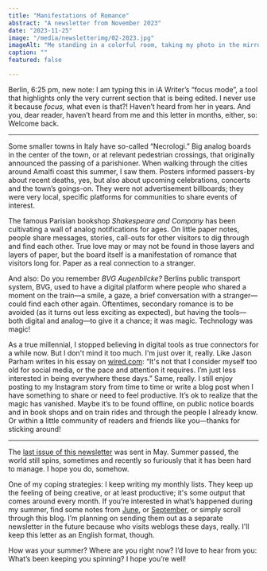 ```yaml
---
title: "Manifestations of Romance"
abstract: "A newsletter from November 2023"
date: "2023-11-25"
image: "/media/newsletterimg/02-2023.jpg"
imageAlt: "Me standing in a colorful room, taking my photo in the mirror, camera in front of my face"
caption: ""
featured: false

---
```


Berlin, 6:25 pm, new note: I am typing this in iA Writer’s “focus mode”, a tool that highlights only the very current section that is being edited. I never use it because <em>focus,</em> what even is that?! Haven’t heard from her in years. And you, dear reader, haven’t heard from me and this letter in months, either, so: Welcome back.

---

Some smaller towns in Italy have so-called “Necrologi.” Big analog boards in the center of the town, or at relevant pedestrian crossings, that originally announced the passing of a parishioner. When walking through the cities around Amalfi coast this summer, I saw them. Posters informed passers-by about recent deaths, yes, but also about upcoming celebrations, concerts and the town’s goings-on. They were not advertisement billboards; they were very local, specific platforms for communities to share events of interest.

The famous Parisian bookshop <em>Shakespeare and Company</em> has been cultivating a wall of analog notifications for ages. On little paper notes, people share messages, stories, call-outs for other visitors to dig through and find each other. True love may or may not be found in those layers and layers of paper, but the board itself is a manifestation of romance that visitors long for. Paper as a real connection to a stranger.

And also: Do you remember <em>BVG Augenblicke?</em> Berlins public transport system, BVG, used to have a digital platform where people who shared a moment on the train—a smile, a gaze, a brief conversation with a stranger—could find each other again. Oftentimes, secondary romance is to be avoided (as it turns out less exciting as expected), but having the tools—both digital and analog—to give it a chance; it was magic. Technology was magic!

As a true millennial, I stopped believing in digital tools as true connectors for a while now. But I don't mind it too much. I'm just over it, really. Like Jason Parham writes in his essay on <a href="https://www.wired.com/story/first-gen-social-media-users-have-nowhere-to-go/">wired.com</a>: “It's not that I consider myself too old for social media, or the pace and attention it requires. I’m just less interested in being everywhere these days.” Same, really. I still enjoy posting to my Instagram story from time to time or write a blog post when I have something to share or need to feel productive. It’s ok to realize that the magic has vanished. Maybe it’s to be found offline, on public notice boards and in book shops and on train rides and through the people I already know. Or within a little community of readers and friends like you—thanks for sticking around!

---

The <a href="../41-dogs-beans-and-red-badges">last issue of this newsletter</a> was sent in May. Summer passed, the world still spins, sometimes and recently so furiously that it has been hard to manage. I hope you do, somehow.

One of my coping strategies: I keep writing my monthly lists. They keep up the feeling of being creative, or at least productive; it's some output that comes around every month. If you’re interested in what’s happened during my summer, find some notes from <a href="https://christowski.de/blog/2023/06/juni-liste-2023/">June</a>, or <a href="https://christowski.de/blog/2023/09/september-liste-2023/">September</a>, or simply scroll through this blog. I’m planning on sending them out as a separate newsletter in the future because who visits weblogs these days, really. I'll keep this letter as an English format, though.

How was your summer? Where are you right now? I’d love to hear from you: What’s been keeping you spinning? I hope you’re well!